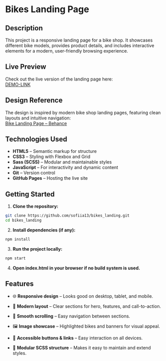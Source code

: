 # Bikes Landing Page

## Description

This project is a responsive landing page for a bike shop. It showcases different bike models, provides product details, and includes interactive elements for a modern, user-friendly browsing experience.

## Live Preview

Check out the live version of the landing page here:  
[DEMO-LINK](https://sofiia13.github.io/bikes_landing/)

## Design Reference

The design is inspired by modern bike shop landing pages, featuring clean layouts and intuitive navigation:  
[Bike Landing Page – Behance](https://www.behance.net/gallery/205918781/Bike-landing-page-Design-UI-UX)

## Technologies Used

- **HTML5** – Semantic markup for structure
- **CSS3** – Styling with Flexbox and Grid
- **Sass (SCSS)** – Modular and maintainable styles
- **JavaScript** – For interactivity and dynamic content
- **Git** – Version control
- **GitHub Pages** – Hosting the live site

## Getting Started

1. **Clone the repository:**

```bash
git clone https://github.com/sofiia13/bikes_landing.git
cd bikes_landing
```

2. **Install dependencies (if any):**

```bash
npm install
```

3. **Run the project locally:**

```bash
npm start
```

4. **Open index.html in your browser if no build system is used.**

## Features

- 🌐 **Responsive design** – Looks good on desktop, tablet, and mobile.

- 🎨 **Modern layout** – Clear sections for hero, features, and call-to-action.

- 🔹 **Smooth scrolling** – Easy navigation between sections.

- 🖼️ **Image showcase** – Highlighted bikes and banners for visual appeal.

- 📱 **Accessible buttons & links** – Easy interaction on all devices.

- 🧩 **Modular SCSS structure** – Makes it easy to maintain and extend styles.